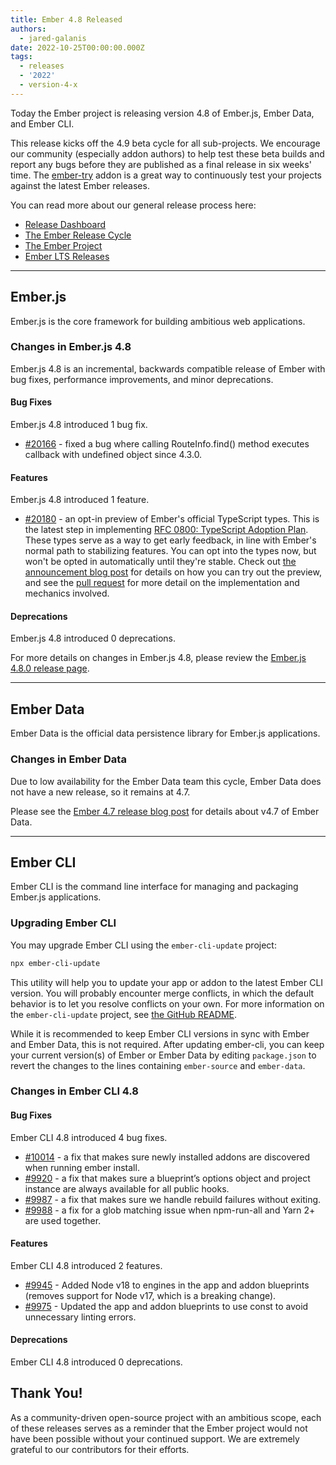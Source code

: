 ```yaml
---
title: Ember 4.8 Released
authors:
  - jared-galanis
date: 2022-10-25T00:00:00.000Z
tags:
  - releases
  - '2022'
  - version-4-x
---
```


Today the Ember project is releasing version 4.8 of Ember.js, Ember Data, and Ember CLI.

This release kicks off the 4.9 beta cycle for all sub-projects. We encourage our community (especially addon authors) to help test these beta builds and report any bugs before they are published as a final release in six weeks' time. The [ember-try](https://github.com/ember-cli/ember-try) addon is a great way to continuously test your projects against the latest Ember releases.

You can read more about our general release process here:

- [Release Dashboard](http://emberjs.com/releases/)
- [The Ember Release Cycle](https://blog.emberjs.com/new-ember-release-process/)
- [The Ember Project](https://blog.emberjs.com/ember-project-at-2-0/)
- [Ember LTS Releases](https://blog.emberjs.com/announcing-embers-first-lts/)

---

## Ember.js

Ember.js is the core framework for building ambitious web applications.

### Changes in Ember.js 4.8

Ember.js 4.8 is an incremental, backwards compatible release of Ember with bug fixes, performance improvements, and minor deprecations.

#### Bug Fixes

Ember.js 4.8 introduced 1 bug fix.

- [#20166](https://github.com/emberjs/ember.js/pull/20166) - fixed a bug where calling RouteInfo.find() method executes callback with undefined object since 4.3.0.

#### Features

Ember.js 4.8 introduced 1 feature.

- [#20180](https://github.com/emberjs/ember.js/pull/20180) - an opt-in preview of Ember's official TypeScript types. This is the latest step in implementing [RFC 0800: TypeScript Adoption Plan](https://rfcs.emberjs.com/id/0800-ts-adoption-plan). These types serve as a way to get early feedback, in line with Ember's normal path to stabilizing features. You can opt into the types now, but won't be opted in automatically until they're stable. Check out [the announcement blog post](https://blog.emberjs.com/announcing-official-typescript-types-public-preview) for details on how you can try out the preview, and see the [pull request](https://github.com/emberjs/ember.js/pull/2018) for more detail on the implementation and mechanics involved.

#### Deprecations

Ember.js 4.8 introduced 0 deprecations.

<!-- Block end -->

For more details on changes in Ember.js 4.8, please review the [Ember.js 4.8.0 release page](https://github.com/emberjs/ember.js/releases/tag/v4.8.0).

---

## Ember Data

Ember Data is the official data persistence library for Ember.js applications.

### Changes in Ember Data

Due to low availability for the Ember Data team this cycle, Ember Data does not have a new release, so it remains at 4.7.

Please see the [Ember 4.7 release blog post](https://blog.emberjs.com/ember-released-4-7) for details about v4.7 of Ember Data.

---

## Ember CLI

Ember CLI is the command line interface for managing and packaging Ember.js applications.

### Upgrading Ember CLI

You may upgrade Ember CLI using the `ember-cli-update` project:

```bash
npx ember-cli-update
```

This utility will help you to update your app or addon to the latest Ember CLI version. You will probably encounter merge conflicts, in which the default behavior is to let you resolve conflicts on your own. For more information on the `ember-cli-update` project, see [the GitHub README](https://github.com/ember-cli/ember-cli-update).

While it is recommended to keep Ember CLI versions in sync with Ember and Ember Data, this is not required. After updating ember-cli, you can keep your current version(s) of Ember or Ember Data by editing `package.json` to revert the changes to the lines containing `ember-source` and `ember-data`.

### Changes in Ember CLI 4.8

#### Bug Fixes

Ember CLI 4.8 introduced 4 bug fixes.

- [#10014](https://github.com/ember-cli/ember-cli/pull/10014) - a fix that makes sure newly installed addons are discovered when running ember install.
- [#9920](https://github.com/ember-cli/ember-cli/pull/9920) - a fix that makes sure a blueprint’s options object and project instance are always available for all public hooks.
- [#9987](https://github.com/ember-cli/ember-cli/pull/9987) - a fix that makes sure we handle rebuild failures without exiting.
- [#9988](https://github.com/ember-cli/ember-cli/pull/9988) - a fix for a glob matching issue when npm-run-all and Yarn 2+ are used together.

#### Features

Ember CLI 4.8 introduced 2 features.

- [#9945](https://github.com/ember-cli/ember-cli/pull/9945) - Added Node v18 to engines in the app and addon blueprints (removes support for Node v17, which is a breaking change).
- [#9975](https://github.com/ember-cli/ember-cli/pull/9975) - Updated the app and addon blueprints to use const to avoid unnecessary linting errors.

#### Deprecations

Ember CLI 4.8 introduced 0 deprecations.

## Thank You!

As a community-driven open-source project with an ambitious scope, each of these releases serves as a reminder that the Ember project would not have been possible without your continued support. We are extremely grateful to our contributors for their efforts.
